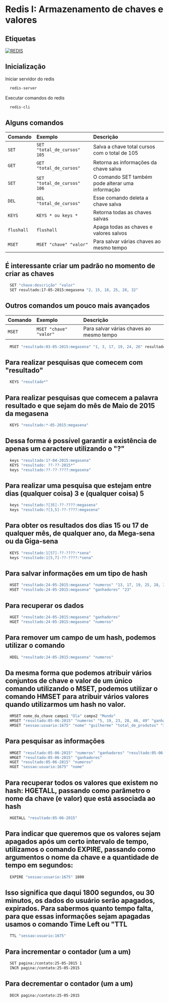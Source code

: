 # Redis I: Armazenamento de chaves e valores

## Etiquetas

[![REDIS](https://img.shields.io/badge/License-redis-red.svg)](https://redis.io/)

## Inicialização

Iniciar servidor do redis

```bash
  redis-server
```

Executar comandos do redis

```bash
  redis-cli
```

## Alguns comandos

| Comando     | Exemplo                       | Descrição                                         |
| :---------- | :---------------------------- | :------------------------------------------------ |
| `SET`       | `SET "total_de_cursos" 105`   | Salva a chave total cursos com o total de 105     |
| `GET`       | `GET "total_de_cursos"`       | Retorna as informações da chave salva             |
| `SET`       | `SET "total_de_cursos" 106`   | O comando SET também pode alterar uma informação  |
| `DEL`       | `DEL "total_de_cursos"`       | Esse comando deleta a chave salva                 |
| `KEYS`      | `KEYS * ou keys *`            | Retorna todas as chaves salvas                    |
| `flushall ` | `flushall`                    | Apaga todas as chaves e valores salvos            |
| `MSET `     | `MSET "chave" "valor"`        | Para salvar várias chaves ao mesmo tempo          |


## É interessante criar um padrão no momento de criar as chaves

```bash
  SET "chave:descrição" "valor"
  SET resultado:17-05-2015:megasena "2, 15, 18, 25, 28, 32"
```

## Outros comandos um pouco mais avançados

| Comando     | Exemplo                       | Descrição                                         |
| :---------- | :---------------------------- | :------------------------------------------------ |
| `MSET `     | `MSET "chave" "valor"`        | Para salvar várias chaves ao mesmo tempo          |

```bash
  MSET "resultado:03-05-2015:megasena" "1, 3, 17, 19, 24, 26" resultado:22-04-2015:megasena "15, 18, 20, 32, 37, 41" resultado:15-04-2015:megasena "10, 15, 18, 22, 35, 43"
```

## Para realizar pesquisas que comecem com "resultado"

```bash
  KEYS "resultado*"
```

## Para realizar pesquisas que comecem a palavra resultado e que sejam do mês de Maio de 2015 da megasena

```bash
  KEYS "resultado:*-05-2015:megasena"
```

## Dessa forma é possível garantir a existência de apenas um caractere utilizando o "?"

```bash
  keys "resultado:1?-04-2015:megasena"
  KEYS "resultado: ??-??-2015*"
  keys "resultado:??-??-????:megasena"
```

## Para realizar uma pesquisa que estejam entre dias (qualquer coisa) 3 e (qualquer coisa) 5

```bash
  keys "resultado:?[35]-??-????:megasena"
  keys "resultado:?[3,5]-??-????:megasena"
```

## Para obter os resultados dos dias 15 ou 17 de qualquer mês, de qualquer ano, da Mega-sena ou da Giga-sena

```bash
  KEYS "resultado:1[57]-??-????:*sena"
  keys "resultado:1[5,7]-??-????:*sena"
```

## Para salvar informações em um tipo de hash

```bash
  HSET "resultado:24-05-2015:megasena" "numeros" "13, 17, 19, 25, 28, 32"
  HSET "resultado:24-05-2015:megasena" "ganhadores" "23"
```

## Para recuperar os dados

```bash
  HGET "resultado:24-05-2015:megasena" "ganhadores"
  HGET "resultado:24-05-2015:megasena" "numeros"
```

## Para remover um campo de um hash, podemos utilizar o comando

```bash
  HDEL "resultado:24-05-2015:megasena" "numeros"
```
## Da mesma forma que podemos atribuir vários conjuntos de chave e valor de um único comando utilizando o MSET, podemos utilizar o comando HMSET para atribuir vários valores quando utilizarmos um hash no valor.

```bash
  HMSET nome_da_chave campo1 "Ola" campo2 "Mundo"
  HMSET "resultado:05-06-2015" "numeros" "5, 19, 23, 28, 46, 49" "ganhadores" "16"
  HMSET "sessao:usuario:1675" "nome" "guilherme" "total_de_produtos" "3" "sobrenome" "silveira"
```
## Para pesquisar as informações

```bash
  HMGET "resultado:05-06-2015" "numeros" "ganhadores" "resultado:05-06-2015" "numeros"
  HMGET "resultado:05-06-2015" "ganhadores"
  HGET "resultado:05-06-2015" "numeros"
  HGET "sessao:usuario:1675" "nome"
```

## Para recuperar todos os valores que existem no hash: HGETALL, passando como parâmetro o nome da chave (e valor) que está associada ao hash

```bash
  HGETALL "resultado:05-06-2015"
```

## Para indicar que queremos que os valores sejam apagados após um certo intervalo de tempo, utilizamos o comando EXPIRE, passando como argumentos o nome da chave e a quantidade de tempo em segundos:

```bash
  EXPIRE "sessao:usuario:1675" 1800
```

## Isso significa que daqui 1800 segundos, ou 30 minutos, os dados do usuário serão apagados, expirados. Para sabermos quanto tempo falta, para que essas informações sejam apagadas usamos o comando Time Left ou "TTL

```bash
  TTL "sessao:usuario:1675"
```
## Para incrementar o contador (um a um)

```bash
  SET pagina:/contato:25-05-2015 1
  INCR pagina:/contato:25-05-2015
```

## Para decrementar o contador (um a um)

```bash
  DECR pagina:/contato:25-05-2015
```